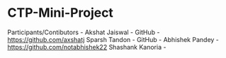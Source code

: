 # CTP-Mini-Project
Participants/Contibutors -
Akshat Jaiswal - GitHub - https://github.com/axshatj
Sparsh Tandon - GitHub - 
Abhishek Pandey - https://github.com/notabhishek22
Shashank Kanoria - 
